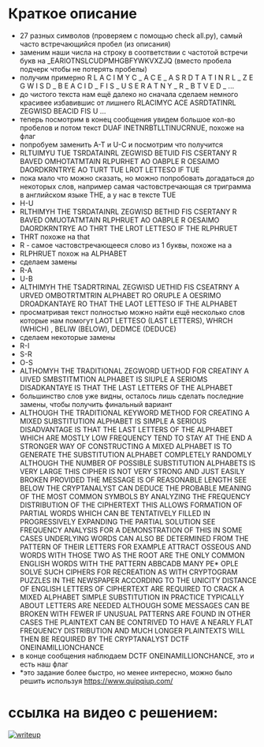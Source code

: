 # Краткое описание

* 27 разных символов (проверяем с помощью check all.py), самый часто встречающийся пробел (из описания)
* заменим наши числа на строку в соответствии с частотой встречи букв на _EARIOTNSLCUDPMHGBFYWKVXZJQ (вместо пробела подчерк чтобы не потерять пробелы)
* получим примерно R L A C I M Y C _ A C E _ A S R D T A T I N R L _ Z E G W I S D _ B E A C I D _ F I S _ U S E R A T N Y _ R _ B T V E D _ ...
* до чистого текста нам ещё далеко но сначала сделаем немного красивее избавившис от лишнего RLACIMYC ACE ASRDTATINRL ZEGWISD BEACID FIS U ...
* теперь посмотрим в конец сообщения увидем большое кол-во пробелов и потом текст DUAF INETNRBTLLTINUCRNUE, похоже на флаг
* попробуем заменить A-T и U-C и посмотрим что получится
* RLTUIMYU TUE TSRDATAINRL ZEGWISD BETUID FIS CSERTANY R BAVED OMHOTATMTAIN RLPURHET AO OABPLE R OESAIMO DAORDKRNTRYE AO TURT TUE LROT LETTESO IF TUE
* пока мало что можно сказать, но можно попробовать догадаться до некоторых слов, например самая частовстречающая ся триграмма в английском языке THE, а у нас в тексте TUE
* H-U
* RLTHIMYH THE TSRDATAINRL ZEGWISD BETHID FIS CSERTANY R BAVED OMUOTATMTAIN RLPHRUET AO OABPLE R OESAIMO DAORDKRNTRYE AO THRT THE LROT LETTESO IF THE RLPHRUET
* THRT похоже на that
* R - самое частовстречающееся слово из 1 буквы, похоже на a
* RLPHRUET похож на ALPHABET 
* сделаем замены 
* R-A
* U-B
* ALTHIMYH THE TSADRTRINAL ZEGWISD UETHID FIS CSEATRNY A URVED OMBOTRTMTRIN ALPHABET RO ORUPLE A OESRIMO DROADKANTAYE RO THAT THE LAOT LETTESO IF THE ALPHABET
* просматривая текст полностью можно найти ещё несколько слов которые нам помогут LAOT LETTESO (LAST LETTERS), WHRCH (WHICH) , BELIW (BELOW), DEDMCE (DEDUCE)
* сделаем некоторые замены
* R-I
* S-R
* O-S
* ALTHOMYH THE TRADITIONAL ZEGWORD UETHOD FOR CREATINY A UIVED SMBSTITMTION ALPHABET IS SIUPLE A SERIOMS DISADKANTAYE IS THAT THE LAST LETTERS OF THE ALPHABET
* большинство слов уже видны, осталось лишь сделать последние замены, чтобы получить финальный вариант
* ALTHOUGH THE TRADITIONAL KEYWORD METHOD FOR CREATING A MIXED SUBSTITUTION ALPHABET IS SIMPLE A SERIOUS DISADVANTAGE IS THAT THE LAST LETTERS OF THE ALPHABET WHICH ARE MOSTLY LOW FREQUENCY TEND TO STAY AT THE END A STRONGER WAY OF CONSTRUCTING A MIXED ALPHABET IS TO GENERATE THE SUBSTITUTION ALPHABET COMPLETELY RANDOMLY ALTHOUGH THE NUMBER OF POSSIBLE SUBSTITUTION ALPHABETS IS VERY LARGE THIS CIPHER IS NOT VERY STRONG AND JUST EASILY BROKEN PROVIDED THE MESSAGE IS OF REASONABLE LENGTH SEE BELOW THE CRYPTANALYST CAN DEDUCE THE PROBABLE MEANING OF THE MOST COMMON SYMBOLS BY ANALYZING THE FREQUENCY DISTRIBUTION OF THE CIPHERTEXT THIS ALLOWS FORMATION OF PARTIAL WORDS WHICH CAN BE TENTATIVELY FILLED IN PROGRESSIVELY EXPANDING THE PARTIAL SOLUTION SEE FREQUENCY ANALYSIS FOR A DEMONSTRATION OF THIS IN SOME CASES UNDERLYING WORDS CAN ALSO BE DETERMINED FROM THE PATTERN OF THEIR LETTERS FOR EXAMPLE ATTRACT OSSEOUS AND WORDS WITH THOSE TWO AS THE ROOT ARE THE ONLY COMMON ENGLISH WORDS WITH THE PATTERN ABBCADB MANY PE* OPLE SOLVE SUCH CIPHERS FOR RECREATION AS WITH CRYPTOGRAM PUZZLES IN THE NEWSPAPER ACCORDING TO THE UNICITY DISTANCE OF ENGLISH LETTERS OF CIPHERTEXT ARE REQUIRED TO CRACK A MIXED ALPHABET SIMPLE SUBSTITUTION IN PRACTICE TYPICALLY ABOUT LETTERS ARE NEEDED ALTHOUGH SOME MESSAGES CAN BE BROKEN WITH FEWER IF UNUSUAL PATTERNS ARE FOUND IN OTHER CASES THE PLAINTEXT CAN BE CONTRIVED TO HAVE A NEARLY FLAT FREQUENCY DISTRIBUTION AND MUCH LONGER PLAINTEXTS WILL THEN BE REQUIRED BY THE CRYPTANALYST          DCTF ONEINAMILLIONCHANCE
* в конце сообщения наблюдаем DCTF ONEINAMILLIONCHANCE, это и есть наш флаг
* *это задание более быстро, но менее интересно, можно было решить используя https://www.quipqiup.com/

# ссылка на видео с решением:

[![writeup](https://img.youtube.com/vi/wCXKXWH9vv8/maxresdefault.jpg)](https://www.youtube.com/watch?v=wCXKXWH9vv8)